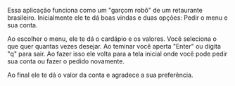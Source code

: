 Essa aplicação funciona como um "garçom robô" de um retaurante brasileiro. Inicialmente ele te dá boas vindas e duas opções: Pedir o menu e sua conta. 

Ao escolher o menu, ele te dá o cardápio e os valores. Você seleciona o que quer quantas vezes desejar. Ao teminar você aperta "Enter" ou digita "q" para sair. Ao fazer isso ele volta para a tela inicial onde você pode pedir sua conta ou fazer o pedido novamente. 

Ao final ele te dá o valor da conta e agradece a sua preferência.    